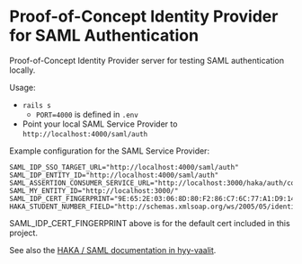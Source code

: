 # Proof-of-Concept Identity Provider for SAML Authentication

Proof-of-Concept Identity Provider server for testing SAML authentication locally.

Usage:
* `rails s`
  * `PORT=4000` is defined in `.env`
* Point your local SAML Service Provider to `http://localhost:4000/saml/auth`

Example configuration for the SAML Service Provider:
```
SAML_IDP_SSO_TARGET_URL="http://localhost:4000/saml/auth"
SAML_IDP_ENTITY_ID="http://localhost:4000/saml/auth"
SAML_ASSERTION_CONSUMER_SERVICE_URL="http://localhost:3000/haka/auth/consume"
SAML_MY_ENTITY_ID="http://localhost:3000/"
SAML_IDP_CERT_FINGERPRINT="9E:65:2E:03:06:8D:80:F2:86:C7:6C:77:A1:D9:14:97:0A:4D:F4:4D"
HAKA_STUDENT_NUMBER_FIELD="http://schemas.xmlsoap.org/ws/2005/05/identity/claims/emailaddress"
```

SAML_IDP_CERT_FINGERPRINT above is for the default cert included in this project.

See also the [HAKA / SAML documentation in hyy-vaalit](https://github.com/hyy-vaalit/dokumentaatio/tree/master/haka).
